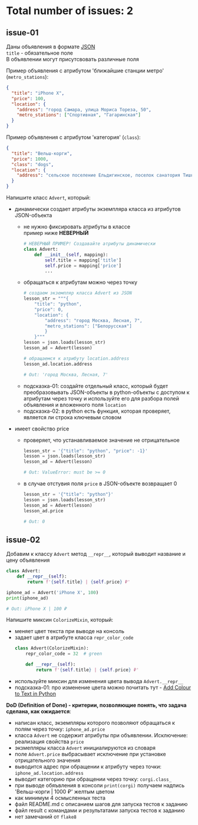 # Total number of issues: 2

## issue-01
Даны объявления в формате [JSON](https://ru.wikipedia.org/wiki/JSON)\
`title` - обязательное поле\
В объявлении могут присутсвовать различные поля

Пример объявления c атрибутом 'ближайшие станции метро' (`metro_stations`):
```json
{
  "title": "iPhone X", 
  "price": 100,
  "location": {
    "address": "город Самара, улица Мориса Тореза, 50",
    "metro_stations": ["Спортивная", "Гагаринская"]
  }
}
```

Пример объявления c атрибутом 'категория' (`class`):
```json
{
  "title": "Вельш-корги",
  "price": 1000,
  "class": "dogs",
  "location": {
    "address": "сельское поселение Ельдигинское, поселок санатория Тишково, 25"
  }
}
```

Напишите класс `Advert`, который:
* динамически создает атрибуты экземпляра класса из атрибутов JSON-объекта
  * не нужно фиксировать атрибуты в классе\
  пример ниже **НЕВЕРНЫЙ**
    ```python
    # НЕВЕРНЫЙ ПРИМЕР! Создавайте атрибуты динамически
    class Advert:
        def __init__(self, mapping):
            self.title = mapping['title']
            self.price = mapping['price']
            ...
    ```
  * обращаться к атрибутам можно через точку
    ```python
    # создаем экземпляр класса Advert из JSON
    lesson_str = """{
        "title": "python",
        "price": 0,
        "location": {
            "address": "город Москва, Лесная, 7",
            "metro_stations": ["Белорусская"]
            }
        }"""
    lesson = json.loads(lesson_str)
    lesson_ad = Advert(lesson)

    # обращаемся к атрибуту location.address
    lesson_ad.location.address

    # Out: 'город Москва, Лесная, 7'
    ```
  * подсказка-01: создайте отдельный класс, который будет преобразовывать JSON-объекты в python-объекты с доступом к атрибутам через точку и используйте его для разбора полей объявления и вложенного поля `location`
  * подсказка-02: в python есть функция, которая проверяет, является ли строка ключевым словом

* имеет свойство price
  * проверяет, что устанавливаемое значение не отрицательное
    ```python
    lesson_str = '{"title": "python", "price": -1}'
    lesson = json.loads(lesson_str)
    lesson_ad = Advert(lesson)

    # Out: ValueError: must be >= 0
    ```
  * в случае отстувия поля `price` в JSON-объекте возвращает 0
    ```python
    lesson_str = '{"title": "python"}'
    lesson = json.loads(lesson_str)
    lesson_ad = Advert(lesson)
    lesson_ad.price

    # Out: 0
    ```

## issue-02
Добавим к классу `Advert` метод `__repr__`, который выводит название и цену объявления
```python
class Advert:
    def __repr__(self):
        return f'{self.title} | {self.price} ₽'

iphone_ad = Advert('iPhone X', 100)
print(iphone_ad)

# Out: iPhone X | 100 ₽
```

Напишите миксин `ColorizeMixin`, который:
* меняет цвет текста при выводе на консоль
* задает цвет в атрибуте класса `repr_color_code`
  ```python
  class Advert(ColorizeMixin):
      repr_color_code = 32  # green

      def __repr__(self):
          return f'{self.title} | {self.price} ₽'
  ```
* используйте миксин для изменения цвета вывода `Advert.__repr__`
* подсказка-01: про изменение цвета можно почитать тут - [Add Colour to Text in Python](http://ozzmaker.com/add-colour-to-text-in-python/)

**DoD (Definition of Done) - критерии, позволяющие понять, что задача сделана, как ожидается**:
* написан класс, экземпляры которого позволяют обращаться к полям через точку: `iphone_ad.price`
* класса `Advert` не содержит атрибуты при объявлении. Исключение: реализация свойства `price`
* экзмепляры класса `Advert` инициалируются из словаря
* поле `Advert.price` выбрасывает исключение при установке отрицательного значения
* выводится адрес при обращении к атрибуту через точки: `iphone_ad.location.address`
* выводит категорию при обращении через точку: `corgi.class_`
* при выводе обяъвления в консоли `print(corgi)` получаем надпись 'Вельш-корги | 1000 ₽' желтым цветом
* как минимум 4 осмысленных теста
* файл README.md с описанием шагов для запуска тестов к заданию
* файл result с командами и результатами запуска тестов к заданию
* нет замечаний от `flake8`
